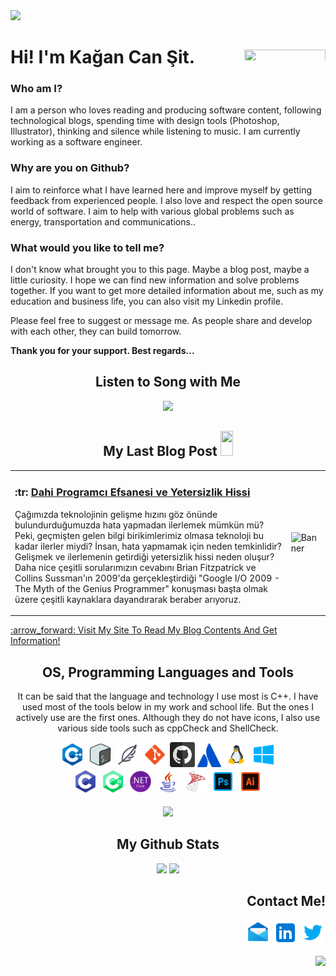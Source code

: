 <!-- BANNER IMAGE -->
<img src="ImageFiles/Gif/banner.gif">

<!-- HEADER AND ABOUT ME -->
<div align="left" class="header">
      <h1>
            Hi! I'm Kağan Can Şit.
            <img align="right" src="https://komarev.com/ghpvc/?username=kagancansit&color=0079FF&style=for-the-badge" height="22px" width="130px" /> <!-- Since 24 - Jun 22 -->            
      </h1>
</div>

<div class="about_me">
  <h3>Who am I?</h3>
  <p> I am a person who loves reading and producing software content, following technological blogs, spending time with design tools (Photoshop, Illustrator), thinking and silence while listening to music. I am currently working as a software engineer. </p>

  <h3>Why are you on Github?</h3>
  <p>I aim to reinforce what I have learned here and improve myself by getting feedback from experienced people. I also love and respect the open source world of software. I aim to help with various global problems such as energy, transportation and communications..</p>

  <h3>What would you like to tell me?</h3>
  <p> I don't know what brought you to this page. Maybe a blog post, maybe a little curiosity. I hope we can find new information and solve problems together. If you want to get more detailed information about me, such as my education and business life, you can also visit my Linkedin profile. </p>

  <p>Please feel free to suggest or message me. As people share and develop with each other, they can build tomorrow.</p>
  <p><b>Thank you for your support. Best regards...</b></p>
</div>

<!-- SONG -->
<div align="center" class="sound">   
  <h2>Listen to Song with Me</h2>
  <img src="https://spotify-recently-played-readme.vercel.app/api?user=qtc2yjlwvav1a9frts9pz9h73&count=1" width="400px"/>
</div>

<!-- BLOG POST -->
<h2 align="center"> My Last Blog Post <img src="https://media2.giphy.com/media/XHp04JU3R4SSkpTcbq/giphy.gif?cid=ecf05e47eg18pw9oeocck9umagbdz3i6ewz57wl9ks1assb6&rid=giphy.gif&ct=s" width="20" height="40"/> </h2>

<!-- Table Blog -->
<table>
      <tr>
        <td>
          <h3>:tr: <a href="https://kagancansit.github.io/pages/blogs/09.dahi_yazilimci_efsanesi&&yetersizlik_hissi.html">Dahi Programcı Efsanesi ve Yetersizlik Hissi</a></h3>
          <p> Çağımızda teknolojinin gelişme hızını göz önünde bulundurduğumuzda hata yapmadan ilerlemek mümkün mü? Peki, geçmişten 
                gelen bilgi birikimlerimiz olmasa teknoloji bu kadar ilerler miydi? İnsan, hata yapmamak için neden temkinlidir? 
                Gelişmek ve ilerlemenin getirdiği yetersizlik hissi neden oluşur? Daha nice çeşitli sorularımızın cevabını Brian 
                Fitzpatrick ve Collins Sussman'ın 2009'da gerçekleştirdiği "Google I/O 2009 - The Myth of the Genius Programmer" 
                konuşması başta olmak üzere çeşitli kaynaklara dayandırarak beraber arıyoruz. </p>
        </td>
        <td>
          <img src="https://kagancansit.github.io/images/blogs/dahi_yazilimci_efsanesi&&yetersizlik%20hissi/header_image.png" alt="Banner" width="1200px">
        </td>
      </tr>
</table>
<a href="https://kagancansit.github.io/index.html">:arrow_forward: Visit My Site To Read My Blog Contents And Get Information!</a>

<!-- LANGUAGE AND TOOLS -->
<div align="center" class="tools">   
  <h2>OS, Programming Languages and Tools</h2>
  <p> It can be said that the language and technology I use most is C++. I have used most of the tools below in my work and school life. But the ones I actively use are the first ones. Although they do not have icons, I also use various side tools such as cppCheck and ShellCheck.</p>
  <img src="ImageFiles/Image/cpp.png" alt="C++" width="40" height="40"/>
  <img src="ImageFiles/Image/bash_script.png" alt="Bash Script" width="40" height="40"/>
  <img src="ImageFiles/Image/sqlite.png" alt="Sqlite3" width="40" height="40">
  <img src="ImageFiles/Image/Git.png" alt="Git" width="40" height="40"/>
  <img src="ImageFiles/Image/github.png" alt="Github" width="40" height="40"/>
  <img src="ImageFiles/Image/atlassian.png" alt="Atlassian" width="38" height="38"/>
  <img src="ImageFiles/Image/linux.png" alt="Linux" width="40" height="40"/>
  <img src="ImageFiles/Image/windows.png" alt="Windows" width="40" height="40"/>
  <br>
  <img src="ImageFiles/Image/c.png" alt="C" width="40" height="40"/>
  <img src="ImageFiles/Image/c_sharp.png" alt="C#" width="40" height="40"/>
  <img src="ImageFiles/Image/.net_core.png" alt=".NET Core" width="40" height="40"/>
  <img src="ImageFiles/Image/Java.png" alt="Java" width="40" height="40" />
  <img src="ImageFiles/Image/SQL.png" alt="MSQL_Language" width="40" height="40"/>
  <img src="ImageFiles/Image/adobe_photoshop.png" alt="Photoshop" width="40" height="40"/>
  <img src="ImageFiles/Image/adobe_illustration.png" alt="Illustrator" width="40" height="40"/><br><br>
  <img src="https://github-readme-stats.vercel.app/api/top-langs/?username=kagancansit&hide=html,css,shaderlab,kotlin,hlsl&layout=compact&theme=radical">
</div>

<!-- GİHUB STATS -->
<div align="center" class="github_stats">
  <h2> My Github Stats</h2>
  <img src="https://github-readme-streak-stats.herokuapp.com/?user=kagancansit&show_icons=true&locale=en&layout=compact&theme=radical&line_height=0" width="400px"/>
  <img src="https://github-readme-stats.vercel.app/api?username=kagancansit&show_icons=true&theme=radical" width="400px"><br>
  <!--<img src="https://activity-graph.herokuapp.com/graph?username=kagancansit&theme=redical" width="800px">-->
</div>

<!-- CONTACT ME -->
<div align="right" class="connect">
  <h2>Contact Me!</h2>
  <a href="mailto:kagancansit@hotmail.com" target="blank"><img align="center" src="ImageFiles/SocialMediaPng/Outlook.png" alt="@kagancansit" width="40" height="40" /></a>
  <a href="https://linkedin.com/in/kagancansit" target="blank"><img align="center" src="ImageFiles/SocialMediaPng/Linked.png" alt="kagancansit" width="40" height="40" /></a>
  <a href="https://twitter.com/kagancansit" target="blank"><img align="center" src="ImageFiles/SocialMediaPng/Twitter.png" alt="kagancansit" width="40" height="40" /></a>
</div>

<!-- LAST EDITED TIME -->
<div>
  <br>
  <img align="right" src="https://img.shields.io/github/last-commit/KaganCanSit/KaganCanSit/master?label=Last%20updated&style=flat&color=0079FF"/>
</div>
